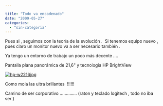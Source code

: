 ```yaml
---

title: "Todo va encadenado"
date: "2009-05-27"
categories: 
  - "sin-categoria"
---
```


Pues si , seguimos con la teoría de la evolución .  Si tenemos equipo nuevo , pues claro un monitor nuevo va a ser necesario también .

Ya tengo un entorno de trabajo un poco más decente ....

Pantalla plana panorámica de 21,6" y tecnología HP BrightView

 [![hp-w2216jpg](images/3569990224_1347447dcf_t.jpg)](https://farm3.static.flickr.com/2450/3569990224_1347447dcf_t.jpg "hp-w2216jpg") 

Como mola las ultra brillantes  !!!!!!

Camino de ser corporativo .............. (raton y teclado logitech , todo no iba ser )
